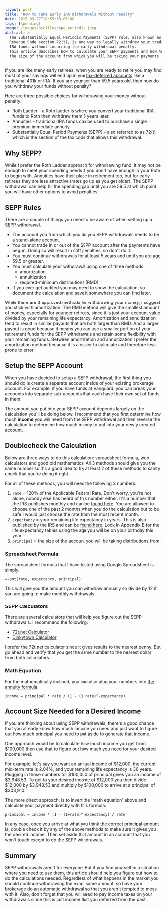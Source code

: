```yaml
---
layout: post
title: "How to Take Early IRA Withdrawals Without Penalty"
date: 2015-03-27T18:55:50-06:00
tags: [spending]
image: /images/oscilloscope-periodic.jpeg
abstract: >
  The Substantially Equal Periodic Payments (SEPP) rule, also known as Internal
  Revenue Code section 72(t), is one way to legally withdraw your traditional
  IRA funds without incurring the early-withdrawal penalty.
  This article describes how to calculate your SEPP payments and how to determine
  the size of the account from which you will be taking your payments.
---
```


If you are like many early retirees, when you are ready to retire you may find most
of your savings will end up in you [tax-deferred accounts](http://www.investopedia.com/terms/d/deferredaccount.asp)
like a traditional 401k or IRA.  If you are younger than 59.5 years old,
 then how do you withdraw your funds without penalty?

Here are three possible choices for withdrawing your money without penalty:

  * Roth Ladder - a Roth ladder is where you convert your traditional IRA
  funds to Roth then withdraw them 5 years later.
  * Annuities - traditional IRA funds can be used to purchase a single premium
  immediate annuity
  * Substantially Equal Period Payments (SEPP) - also referred to as 72(t) which
  is the section of the tax code that allows this withdrawal.


## Why SEPP?

While I prefer the Roth Ladder approach for withdrawing fund, it may not be enough
to meet your spending needs if you don't have enough in your Roth to begin with.
Annuities have their place in retirement too, but for early retirees they are
less attractive (rates go up as you get older).  The SEPP withdrawal can help
fill the spending gap until you are 59.5 at which point you will have other
options to avoid penalties.

## SEPP Rules

There are a couple of things you need to be aware of when setting up a SEPP
withdrawal.

  * The account you from which you do you SEPP withdrawals needs to be a stand-alone
  account.
  * You cannot trade in or out of the SEPP account after the payments have begun.
  Doing so will result in stiff penalties, so don't do it.
  * You must continue withdrawals for at least 5 years and until you are age
  59.5 or greater.
  * You must calculate your withdrawal using one of three methods:
    - amortization
    - annuitization
    - required-minimum distributions (RMD)
  * If you ever get audited you may need to show the calculation, so document
  the calculation and save it somewhere you can find later.

While there are 3 approved methods for withdrawing your money, I suggest you stick
with amortization.  The RMD method will give the smallest amount of money, especially
for younger retirees, since it is just your account value divided by your remaining
life expectancy. Amortization and annuitization tend to result in similar payouts
that are both larger than RMD.  And a larger payout is good because it means you can
use a smaller portion of your retirement funds for the SEPP withdrawals and retain some
flexibility with your remaining funds.  Between amortization and annuitization
I prefer the amortization method because it is a easier to calculate and
therefore less prone to error.

## Setup the SEPP Account

When you have decided to setup a SEPP withdrawal, the first thing you should do
is create a separate account inside of your existing brokerage account.  For example,
if you have funds at Vanguard, you can break your accounts into separate sub-accounts
that each have their own set of funds in them.

The amount you put into your SEPP account depends largely on the calculation
you'll be doing below.  I recommend that you first determine how much **income** you
will need from the SEPP withdrawal and then reverse the calculation to determine how much
money to put into your newly created account.

## Doublecheck the Calculation

Below are three ways to do this calculation: spreadsheet formula, web calculators
and good old mathematics. All 3 methods should give you the same number so it's
a good idea to try at least 2 of these methods to sanity check that you're doing
it right.

For all of these methods, you will need the following 3 numbers:

  1. `rate` = 120% of the Applicable Federal Rate.  Don't worry, you're not alone,
  nobody else has heard of this number either.  It's a number that the IRS
  publishes monthly and can be
  [found here](http://apps.irs.gov/app/picklist/list/federalRates.html).
  You are allowed to choose one of the past 2 months when you do the calculation
  but to be safe I would just choose the rate from the most recent month.
  1. `expectancy` = your remaining life expectancy in years.  This is also published
  by the IRS and can be [found here](http://www.irs.gov/pub/irs-pdf/p590b.pdf).
  Look in Appendix B for the life expectancy tables using the age you will be on
  your birthday this year.
  1. `principal` = the size of the account you will be taking distributions from.

### Spreadsheet Formula

The spreadsheet formula that I have tested using Google Spreadsheet is simply:

```
=-pmt(rate, expectancy, principal)
```

This will give you the amount you can withdraw annually so divide by 12 if you
are going to make monthly withdrawals.

### SEPP Calculators

There are several calculators that will help you figure out the SEPP withdrawals.
I recommend the following:

  * [72t.net Calculator](http://72t.net/72t/Calculator/Distributions)
  * [Dinkytown Calculator](http://www.dinkytown.net/java/Retire72T.html)

I prefer the 72t.net calculator since it gives results to the nearest penny.
But go ahead and verify that you get the same number to the nearest dollar from
both calculators.

### Math Equation

For the mathematically inclined, you can also plug your numbers into
[the annuity formula](https://en.wikipedia.org/wiki/Amortization_calculator#The_formula).

```
income = principal * rate / (1 - (1+rate)^-expectancy)
```

## Account Size Needed for a Desired Income

If you are thinking about using SEPP withdrawals, there's a good chance that you
already know how much income you need and just want to figure out how much principal
you need to put aside to generate that income.

One approach would be to calculate how much income you get from $100,000 then
use that to figure out how much you need for your desired income level.

For example, let's say you want an annual income of $12,000,
the current mid-term rate is 2.04%, and your remaining life expectancy is 36 years.
Plugging in those numbers for $100,000 of principal gives you an income of $3,948.53.
To get to your desired income of $12,000 you then divide $12,000 by $3,948.53 and
multiply by $100,000 to arrive at a principal of $303,910.

The more direct approach, is to invert the 'math equation' above and calculate
your payment directly with this formula:

```
principal = income * (1 - (1+rate)^-expectancy) / rate
```

In any case, once you arrive at what you think the correct principal amount is,
double check it by any of the above methods to make sure it gives you the desired
income.  Then set aside that amount in an account that you won't touch except to
do the SEPP withdrawals.

## Summary

SEPP withdrawals aren't for everyone.  But if you find yourself in a situation
where you need to use them, this article should help you figure out how to do the
calculations needed. Regardless of what happens in the market you should
continue withdrawing the exact same amount, so have your brokerage do
an automatic withdrawal so that you aren't tempted to mess with it.
Also, don't forget that you will need to pay income taxes on your withdrawals
since this is just income that you deferred from the past.
